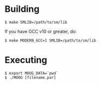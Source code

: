 # Building

```
$ make SMLIB=/path/to/sm/lib
```

If you have GCC v10 or greater, do:

```
$ make MODERN_GCC=1 SMLIB=/path/to/sm/lib
```

# Executing

```
$ export MOOG_DATA=`pwd`
$ ./MOOG [filename.par]
```
